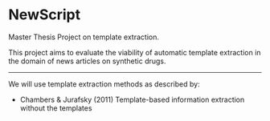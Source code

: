 # NewScript
Master Thesis Project on template extraction.  

This project aims to evaluate the viability of automatic template extraction in the domain of news articles on synthetic drugs.

---
We will use template extraction methods as described by:
- Chambers & Jurafsky (2011) Template-based information extraction without the templates

